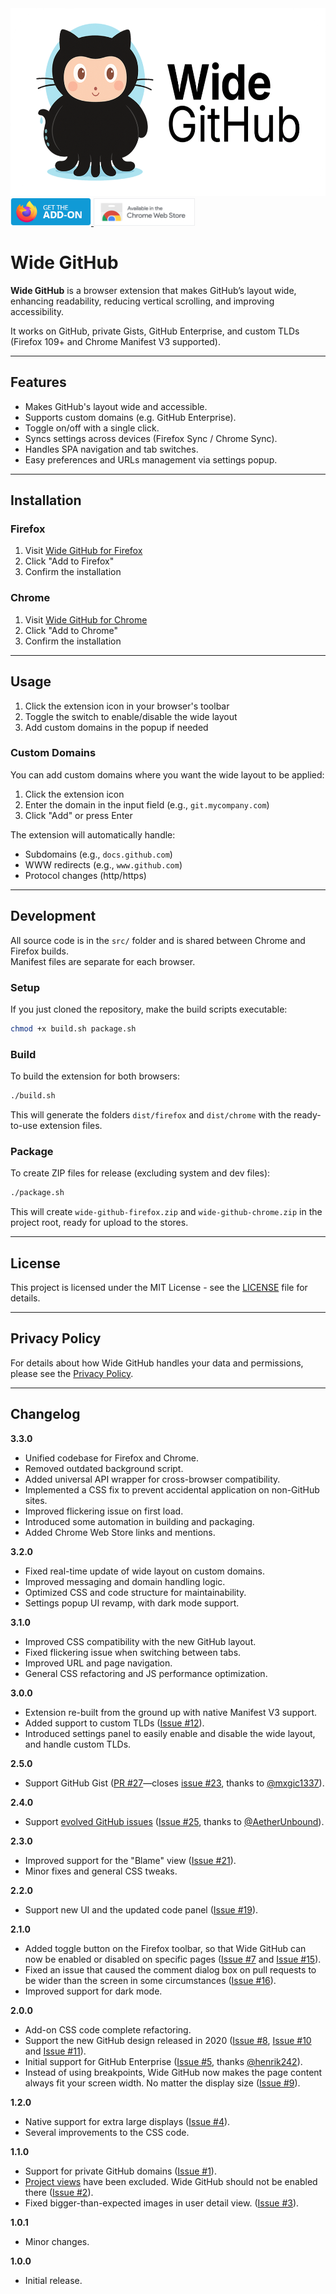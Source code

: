 <img src="assets/Wide-GitHub_Logo.png?raw=true" alt="Wide GitHub Logo" width="583" height="300" />

<a href="https://addons.mozilla.org/en-US/firefox/addon/widegithub/">
  <img src="assets/Wide-GitHub_Firefox-Badge.png" alt="Get it on Firefox Add-ons" width="129" height="45" />
</a>

<a href="https://chromewebstore.google.com/detail/wide-github/hohnneiphpemlbhmiiipkfjnfhmnobpo">
  <img src="assets/Wide-GitHub_Chrome-Badge.png" alt="Get it on Chrome Web Store" width="162" height="44" />
</a>

# Wide GitHub

**Wide GitHub** is a browser extension that makes GitHub’s layout wide, enhancing readability, reducing vertical scrolling, and improving accessibility.

It works on GitHub, private Gists, GitHub Enterprise, and custom TLDs (Firefox 109+ and Chrome Manifest V3 supported).

---

## Features

- Makes GitHub's layout wide and accessible.
- Supports custom domains (e.g. GitHub Enterprise).
- Toggle on/off with a single click.
- Syncs settings across devices (Firefox Sync / Chrome Sync).
- Handles SPA navigation and tab switches.
- Easy preferences and URLs management via settings popup.

---

## Installation

### Firefox
1. Visit [Wide GitHub for Firefox](https://addons.mozilla.org/en-US/firefox/addon/widegithub/)
2. Click "Add to Firefox"
3. Confirm the installation

### Chrome
1. Visit [Wide GitHub for Chrome](https://chromewebstore.google.com/detail/wide-github/hohnneiphpemlbhmiiipkfjnfhmnobpo)
2. Click "Add to Chrome"
3. Confirm the installation

---

## Usage

1. Click the extension icon in your browser's toolbar
2. Toggle the switch to enable/disable the wide layout
3. Add custom domains in the popup if needed

### Custom Domains

You can add custom domains where you want the wide layout to be applied:

1. Click the extension icon
2. Enter the domain in the input field (e.g., `git.mycompany.com`)
3. Click "Add" or press Enter

The extension will automatically handle:
- Subdomains (e.g., `docs.github.com`)
- WWW redirects (e.g., `www.github.com`)
- Protocol changes (http/https)

---

## Development

All source code is in the `src/` folder and is shared between Chrome and Firefox builds.  
Manifest files are separate for each browser.

### Setup

If you just cloned the repository, make the build scripts executable:

```sh
chmod +x build.sh package.sh
```

### Build

To build the extension for both browsers:

```sh
./build.sh
```

This will generate the folders `dist/firefox` and `dist/chrome` with the ready-to-use extension files.

### Package

To create ZIP files for release (excluding system and dev files):

```sh
./package.sh
```

This will create `wide-github-firefox.zip` and `wide-github-chrome.zip` in the project root, ready for upload to the stores.

---

## License

This project is licensed under the MIT License - see the [LICENSE](LICENSE) file for details.

---

## Privacy Policy

For details about how Wide GitHub handles your data and permissions, please see the [Privacy Policy](PRIVACY.md).

---

## Changelog

**3.3.0**
- Unified codebase for Firefox and Chrome.
- Removed outdated background script.
- Added universal API wrapper for cross-browser compatibility.
- Implemented a CSS fix to prevent accidental application on non-GitHub sites.
- Improved flickering issue on first load.
- Introduced some automation in building and packaging.
- Added Chrome Web Store links and mentions.

**3.2.0**
- Fixed real-time update of wide layout on custom domains.
- Improved messaging and domain handling logic.
- Optimized CSS and code structure for maintainability.
- Settings popup UI revamp, with dark mode support.

**3.1.0**
- Improved CSS compatibility with the new GitHub layout.
- Fixed flickering issue when switching between tabs.
- Improved URL and page navigation.
- General CSS refactoring and JS performance optimization.

**3.0.0**
- Extension re-built from the ground up with native Manifest V3 support.
- Added support to custom TLDs ([Issue #12](https://github.com/fabiocchetti/wide-github/issues/12)).
- Introduced settings panel to easily enable and disable the wide layout, and handle custom TLDs.

**2.5.0**
- Support GitHub Gist ([PR #27](https://github.com/fabiocchetti/wide-github/pull/27)—closes [issue #23](https://github.com/fabiocchetti/wide-github/issues/23), thanks to [@mxgic1337](https://github.com/mxgic1337)).

**2.4.0**
- Support [evolved GitHub issues](https://github.blog/changelog/2024-10-01-evolving-github-issues-public-beta/) ([Issue #25](https://github.com/fabiocchetti/wide-github/issues/25), thanks to [@AetherUnbound](https://github.com/AetherUnbound)).

**2.3.0**
- Improved support for the "Blame" view ([Issue #21](https://github.com/fabiocchetti/wide-github/issues/21)).
- Minor fixes and general CSS tweaks.

**2.2.0**
- Support new UI and the updated code panel ([Issue #19](https://github.com/fabiocchetti/wide-github/issues/19)).

**2.1.0**
- Added toggle button on the Firefox toolbar, so that Wide GitHub can now be enabled or disabled on specific pages ([Issue #7](https://github.com/fabiocchetti/wide-github/issues/7) and [Issue #15](https://github.com/fabiocchetti/wide-github/issues/15)).
- Fixed an issue that caused the comment dialog box on pull requests to be wider than the screen in some circumstances ([Issue #16](https://github.com/fabiocchetti/wide-github/issues/16)).
- Improved support for dark mode.

**2.0.0**
- Add-on CSS code complete refactoring.
- Support the new GitHub design released in 2020 ([Issue #8](https://github.com/fabiocchetti/wide-github/issues/8), [Issue #10](https://github.com/fabiocchetti/wide-github/issues/10) and [Issue #11](https://github.com/fabiocchetti/wide-github/issues/11)).
- Initial support for GitHub Enterprise ([Issue #5](https://github.com/fabiocchetti/wide-github/issues/5), thanks [@henrik242](https://github.com/henrik242)).
- Instead of using breakpoints, Wide GitHub now makes the page content always fit your screen width. No matter the display size ([Issue #9](https://github.com/fabiocchetti/wide-github/issues/9)).

**1.2.0**
- Native support for extra large displays ([Issue #4](https://github.com/fabiocchetti/wide-github/issues/4)).
- Several improvements to the CSS code.

**1.1.0**
- Support for private GitHub domains ([Issue #1](https://github.com/fabiocchetti/wide-github/issues/1)).
- [Project views](https://help.github.com/en/articles/about-project-boards) have been excluded. Wide GitHub should not be enabled there ([Issue #2](https://github.com/fabiocchetti/wide-github/issues/2)).
- Fixed bigger-than-expected images in user detail view. ([Issue #3](https://github.com/fabiocchetti/wide-github/issues/3)).

**1.0.1**
- Minor changes.

**1.0.0**
- Initial release.
